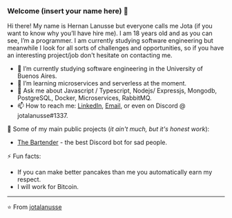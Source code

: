 ### Welcome (insert your name here) 👋

Hi there! My name is Hernan Lanusse but everyone calls me Jota (if you want to know why you’ll have hire me). I am 18 years old and as you can see, I’m a programmer. I am currently studying software engineering but meanwhile I look for all sorts of challenges and opportunities, so if you have an interesting project/job don't hesitate on contacting me.

- 🔭 I’m currently studying software engineering in the University of Buenos Aires.
- 🌱 I’m learning microservices and serverless at the moment.
- 💬 Ask me about Javascript / Typescript, Nodejs/ Expressjs, Mongodb, PostgreSQL, Docker, Microservices, RabbitMQ.
- 📫 How to reach me: [LinkedIn](https://www.linkedin.com/in/jotalanusse), [Email](mailTo:jotalanusse@gmail.com), or even on Discord @ jotalanusse#1337.

🚀 Some of my main public projects (_it ain't much, but it's honest work_):
- [The Bartender](https://github.com/jotalanusse/the-bartender) - the best Discord bot for sad people.

⚡ Fun facts:
- If you can make better pancakes than me you automatically earn my respect.
- I will work for Bitcoin.

---
⭐️ From [jotalanusse](https://github.com/jotalanusse)
